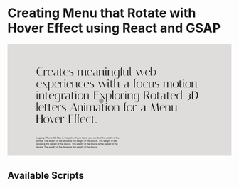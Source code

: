 # Creating Menu that Rotate with Hover Effect using React and GSAP

![DEMO!](/public/Demo.gif)



## Available Scripts
